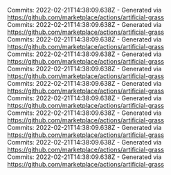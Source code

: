 Commits: 2022-02-21T14:38:09.638Z - Generated via https://github.com/marketplace/actions/artificial-grass
<br>
Commits: 2022-02-21T14:38:09.638Z - Generated via https://github.com/marketplace/actions/artificial-grass
<br>
Commits: 2022-02-21T14:38:09.638Z - Generated via https://github.com/marketplace/actions/artificial-grass
<br>
Commits: 2022-02-21T14:38:09.638Z - Generated via https://github.com/marketplace/actions/artificial-grass
<br>
Commits: 2022-02-21T14:38:09.638Z - Generated via https://github.com/marketplace/actions/artificial-grass
<br>
Commits: 2022-02-21T14:38:09.638Z - Generated via https://github.com/marketplace/actions/artificial-grass
<br>
Commits: 2022-02-21T14:38:09.638Z - Generated via https://github.com/marketplace/actions/artificial-grass
<br>
Commits: 2022-02-21T14:38:09.638Z - Generated via https://github.com/marketplace/actions/artificial-grass
<br>
Commits: 2022-02-21T14:38:09.638Z - Generated via https://github.com/marketplace/actions/artificial-grass
<br>
Commits: 2022-02-21T14:38:09.638Z - Generated via https://github.com/marketplace/actions/artificial-grass
<br>
Commits: 2022-02-21T14:38:09.638Z - Generated via https://github.com/marketplace/actions/artificial-grass
<br>
